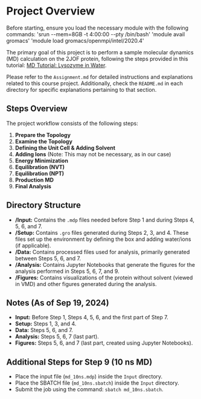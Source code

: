 # Project Overview
Before starting, ensure you load the necessary module with the following commands:
    'srun --mem=8GB -t 4:00:00 --pty /bin/bash' 
    'module avail gromacs'
    'module load gromacs/openmpi/intel/2020.4'

The primary goal of this project is to perform a sample molecular dynamics (MD) calculation on the 2JOF protein, following the steps provided in this tutorial: [MD Tutorial: Lysozyme in Water](http://www.mdtutorials.com/gmx/lysozyme/index.html).

Please refer to the `Assignment.md` for detailed instructions and explanations related to this course project. Additionally, check the `README.md` in each directory for specific explanations pertaining to that section.

## Steps Overview

The project workflow consists of the following steps:

1. **Prepare the Topology**
2. **Examine the Topology**
3. **Defining the Unit Cell & Adding Solvent**
4. **Adding Ions** (Note: This may not be necessary, as in our case)
5. **Energy Minimization**
6. **Equilibration (NVT)**
7. **Equilibration (NPT)**
8. **Production MD**
9. **Final Analysis**

## Directory Structure
- **/Input:** Contains the `.mdp` files needed before Step 1 and during Steps 4, 5, 6, and 7.
- **/Setup:** Contains `.gro` files generated during Steps 2, 3, and 4. These files set up the environment by defining the box and adding water/ions (if applicable).
- **/Data:** Contains processed files used for analysis, primarily generated between Steps 5, 6, and 7.
- **/Analysis:** Contains Jupyter Notebooks that generate the figures for the analysis performed in Steps 5, 6, 7, and 9.
- **/Figures:** Contains visualizations of the protein without solvent (viewed in VMD) and other figures generated during the analysis.

## Notes (As of Sep 19, 2024)
- **Input:** Before Step 1, Steps 4, 5, 6, and the first part of Step 7.
- **Setup:** Steps 1, 3, and 4.
- **Data:** Steps 5, 6, and 7.
- **Analysis:** Steps 5, 6, 7 (last part).
- **Figures:** Steps 5, 6, and 7 (last part, created using Jupyter Notebooks).

## Additional Steps for Step 9 (10 ns MD)
- Place the input file (`md_10ns.mdp`) inside the `Input` directory.
- Place the SBATCH file (`md_10ns.sbatch`) inside the `Input` directory.
- Submit the job using the command: `sbatch md_10ns.sbatch`.
  
